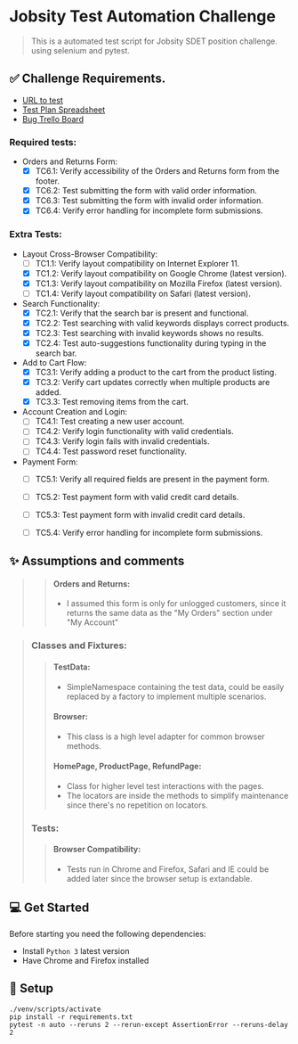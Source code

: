 # Jobsity Test Automation Challenge

> This is a automated test script for Jobsity SDET position challenge. 
> using selenium and pytest.

## ✅ Challenge Requirements.
- [URL to test](https://magento.softwaretestingboard.com/)
- [Test Plan Spreadsheet](https://docs.google.com/spreadsheets/d/1qxXeYSfXi6RsiJUkqcy7StnE6gOIIGfwwxKqUP1BpqQ/edit?usp=sharing)
- [Bug Trello Board](https://trello.com/b/JPC86pNE/jobsity-bugs)

### Required tests:
    
- Orders and Returns Form:
  - [x] TC6.1: Verify accessibility of the Orders and Returns form from the footer.
  - [x] TC6.2: Test submitting the form with valid order information.
  - [x] TC6.3: Test submitting the form with invalid order information.
  - [x] TC6.4: Verify error handling for incomplete form submissions.

### Extra Tests:
- Layout Cross-Browser Compatibility:
  - [ ] TC1.1: Verify layout compatibility on Internet Explorer 11.
  - [X] TC1.2: Verify layout compatibility on Google Chrome (latest version).
  - [X] TC1.3: Verify layout compatibility on Mozilla Firefox (latest version).
  - [ ] TC1.4: Verify layout compatibility on Safari (latest version). 

- Search Functionality:
  - [X] TC2.1: Verify that the search bar is present and functional.
  - [X] TC2.2: Test searching with valid keywords displays correct products.
  - [X] TC2.3: Test searching with invalid keywords shows no results.
  - [X] TC2.4: Test auto-suggestions functionality during typing in the search bar.

- Add to Cart Flow:
  - [X]  TC3.1: Verify adding a product to the cart from the product listing.
  - [X]  TC3.2: Verify cart updates correctly when multiple products are added.
  - [X]  TC3.3: Test removing items from the cart.

- Account Creation and Login:
  - [ ]  TC4.1: Test creating a new user account.
  - [ ]  TC4.2: Verify login functionality with valid credentials.
  - [ ]  TC4.3: Verify login fails with invalid credentials.
  - [ ]  TC4.4: Test password reset functionality.

- Payment Form:
  - [ ]  TC5.1: Verify all required fields are present in the payment form.
  - [ ]  TC5.2: Test payment form with valid credit card details.
  - [ ]  TC5.3: Test payment form with invalid credit card details.
  - [ ]  TC5.4: Verify error handling for incomplete form submissions.



## ✨ Assumptions and comments
>>#### Orders and Returns:
>>* I assumed this form is only for unlogged customers, since it returns the same data as the "My Orders" section under "My Account" 


>### Classes and Fixtures:
>>#### TestData:
>>* SimpleNamespace containing the test data, could be easily replaced by a factory to implement multiple scenarios.
>>#### Browser:
>>* This class is a high level adapter for common browser methods.
>>#### HomePage, ProductPage, RefundPage:
>>* Class for higher level test interactions with the pages. 
>>* The locators are inside the methods to simplify maintenance since there's no repetition on locators.
>### Tests:
>>#### Browser Compatibility:
>>* Tests run in Chrome and Firefox, Safari and IE could be added later since the browser setup is extandable.



## 💻 Get Started

Before starting you need the following dependencies:
* Install `Python 3` latest version 
* Have Chrome and Firefox installed

## 🚀 Setup

```
./venv/scripts/activate
pip install -r requirements.txt
pytest -n auto --reruns 2 --rerun-except AssertionError --reruns-delay 2
```
